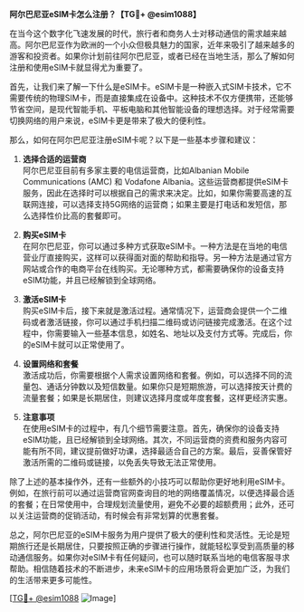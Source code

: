 **阿尔巴尼亚eSIM卡怎么注册？【TG💪+ @esim1088】**

在当今这个数字化飞速发展的时代，旅行者和商务人士对移动通信的需求越来越高。阿尔巴尼亚作为欧洲的一个小众但极具魅力的国家，近年来吸引了越来越多的游客和投资者。如果你计划前往阿尔巴尼亚，或者已经在当地生活，那么了解如何注册和使用eSIM卡就显得尤为重要了。

首先，让我们来了解一下什么是eSIM卡。eSIM卡是一种嵌入式SIM卡技术，它不需要传统的物理SIM卡，而是直接集成在设备中。这种技术不仅方便携带，还能够节省空间，是现代智能手机、平板电脑和其他智能设备的理想选择。对于经常需要切换网络的用户来说，eSIM卡更是带来了极大的便利性。

那么，如何在阿尔巴尼亚注册eSIM卡呢？以下是一些基本步骤和建议：

1. **选择合适的运营商**  
   阿尔巴尼亚目前有多家主要的电信运营商，比如Albanian Mobile Communications (AMC) 和 Vodafone Albania。这些运营商都提供eSIM卡服务，因此在选择时可以根据自己的需求来决定。比如，如果你需要高速的互联网连接，可以选择支持5G网络的运营商；如果主要是打电话和发短信，那么选择性价比高的套餐即可。

2. **购买eSIM卡**  
   在阿尔巴尼亚，你可以通过多种方式获取eSIM卡。一种方法是在当地的电信营业厅直接购买，这样可以获得面对面的帮助和指导。另一种方法是通过官方网站或合作的电商平台在线购买。无论哪种方式，都需要确保你的设备支持eSIM功能，并且已经解锁到全球网络。

3. **激活eSIM卡**  
   购买eSIM卡后，接下来就是激活过程。通常情况下，运营商会提供一个二维码或者激活链接，你可以通过手机扫描二维码或访问链接完成激活。在这个过程中，你需要输入一些基本信息，如姓名、地址以及支付方式等。完成后，你的eSIM卡就可以正常使用了。

4. **设置网络和套餐**  
   激活成功后，你需要根据个人需求设置网络和套餐。例如，可以选择不同的流量包、通话分钟数以及短信数量。如果你只是短期旅游，可以选择按天计费的流量套餐；如果是长期居住，则建议选择月度或年度套餐，这样更经济实惠。

5. **注意事项**  
   在使用eSIM卡的过程中，有几个细节需要注意。首先，确保你的设备支持eSIM功能，且已经解锁到全球网络。其次，不同运营商的资费和服务内容可能有所不同，建议提前做好功课，选择最适合自己的方案。最后，妥善保管好激活所需的二维码或链接，以免丢失导致无法正常使用。

除了上述的基本操作外，还有一些额外的小技巧可以帮助你更好地利用eSIM卡。例如，在旅行前可以通过运营商官网查询目的地的网络覆盖情况，以便选择最合适的套餐；在日常使用中，合理规划流量使用，避免不必要的超额费用；此外，还可以关注运营商的促销活动，有时候会有非常划算的优惠套餐。

总之，阿尔巴尼亚的eSIM卡服务为用户提供了极大的便利性和灵活性。无论是短期旅行还是长期居住，只要按照正确的步骤进行操作，就能轻松享受到高质量的移动通信服务。如果你对eSIM卡有任何疑问，也可以随时联系当地的电信客服寻求帮助。相信随着技术的不断进步，未来eSIM卡的应用场景将会更加广泛，为我们的生活带来更多可能性。

[[TG💪+ @esim1088](https://t.me/s/esim1088) ![Image](https://i.postimg.cc/4NQfJmqS/Snipaste-2025-05-13-00-14-12.png)]